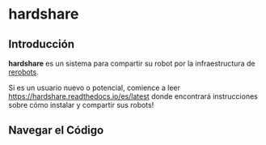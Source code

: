 hardshare
=========

Introducción
------------

**hardshare** es un sistema para compartir su robot por la infraestructura de
[rerobots](https://rerobots.net).

Si es un usuario nuevo o potencial, comience a leer https://hardshare.readthedocs.io/es/latest
donde encontrará instrucciones sobre cómo instalar y compartir sus robots!


Navegar el Código
-----------------
